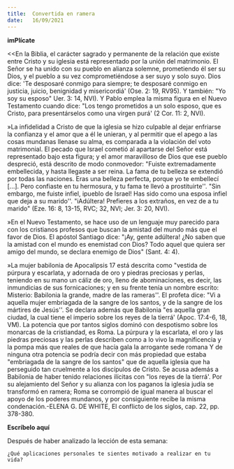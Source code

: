```yaml
---
title:  Convertida en ramera
date:   16/09/2021
---
```


**imPlícate**

<<En la Biblia, el carácter sagrado y permanente de la relación que existe entre Cristo y su iglesia está representado por la unión del matrimonio. El Señor se ha unido con su pueblo en alianza solemne, prometiendo él ser su Dios, y el pueblo a su vez comprometiéndose a ser suyo y solo suyo. Dios dice: 'Te desposaré conmigo para siempre; te desposaré conmigo en justicia, juicio, benignidad y misericordiá' (Ose. 2: 19, RV95). Y también: "Yo soy su esposo" Uer. 3: 14, NVI). Y Pablo emplea la misma figura en el Nuevo Testamento cuando dice: "Los tengo prometidos a un solo esposo, que es Cristo, para presentárselos como una virgen purá' (2 Cor. 11: 2, NVI).

»La infidelidad a Cristo de que la iglesia se hizo culpable al dejar enfriarse la confianza y el amor que a él le unieran, y al permitir que el apego a las cosas mundanas llenase su alma, es comparada a la violación del voto matrimonial. El pecado que Israel cometió al apartarse del Señor está representado bajo esta figura; y el amor maravilloso de Dios que ese pueblo despreció, está descrito de modo conmovedor: "Fuiste extremadamente embellecida, y hasta llegaste a ser reina. La fama de tu belleza se extendió por todas las naciones. Eras una belleza perfecta, porque yo te embellecí [...]. Pero confiaste en tu hermosura, y tu fama te llevó a prostituirte''. "Sin embargo, me fuiste infiel, ipueblo de Israel! Has sido como una esposa infiel que deja a su marido''. "iAdúltera! Prefieres a los extraños, en vez de a tu marido" (Eze. 16: 8, 13-15, RVC; 32, NVI; Jer. 3: 20, NVI).

»En el Nuevo Testamento, se hace uso de un lenguaje muy parecido para con los cristianos profesos que buscan la amistad del mundo más que el favor de Dios. El apóstol Santiago dice: "¡Ay, gente adúltera! ¿No saben que la amistad con el mundo es enemistad con Dios? Todo aquel que quiera ser amigo del mundo, se declara enemigo de Dios" (Sant. 4: 4).

»La mujer babilonia de Apocalipsis 17 está descrita como "vestida de púrpura y escarlata, y adornada de oro y piedras preciosas y perlas, teniendo en su mano un cáliz de oro, lleno de abominaciones, es decir, las inmundicias de sus fornicaciones; y en su frente tenía un nombre escrito: Misterio: Babilonia la grande, madre de las rameras''. El profeta dice: "Vi a aquella mujer embriagada de la sangre de los santos, y de la sangre de los mártires de Jesús''. Se declara además que Babilonia "es aquella gran ciudad, la cual tiene el imperio sobre los reyes de la tierrá' (Apoc. 17:4-6, 18, VM). La potencia que por tantos siglos dominó con despotismo sobre los monarcas de la cristiandad, es Roma. La púrpura y la escarlata, el oro y las piedras preciosas y las perlas describen como a lo vivo la magnificencia y la pompa más que reales de que hacía gala la arrogante sede romana Y de ninguna otra potencia se podría decir con más propiedad que estaba "embriagada de la sangre de los santos" que de aquella iglesia que ha perseguido tan cruelmente a los discípulos de Cristo. Se acusa además a Babilonia de haber tenido relaciones ilícitas con "los reyes de la tierrá'. Por su alejamiento del Señor y su alianza con los paganos la iglesia judía se transformó en ramera; Roma se corrompió de igual manera al buscar el apoyo de los poderes mundanos, y por consiguiente recibe la misma condenación.-ELENA G. DE WHITE, El conflicto de los siglos, cap. 22, pp. 378-380.

**Escríbelo aquí**

Después de haber analizado la lección de esta semana:

`¿Qué aplicaciones personales te sientes motivado a realizar en tu vida?`
